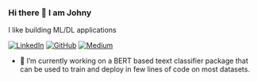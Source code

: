 ### Hi there 👋 I  am Johny

I like building ML/DL applications

[![LinkedIn](https://img.shields.io/badge/LinkedIn-navendup-blue?style=flat-square&logo=linkedin)](https://www.linkedin.com/in/johny-jose-2196a1a9/)
[![GitHub](https://img.shields.io/badge/GitHub-navendu--pottekkat-lightgrey?style=flat-square&logo=github)](https://github.com/johnymephisto)
[![Medium](https://img.shields.io/badge/Medium-navendupottekkat-green?style=flat-square&logo=medium)](https://medium.com/@johnymephisto)



- 🔭 I’m currently working on a BERT based teext classifier package that can be used to train and deploy in few lines of code on most datasets.
